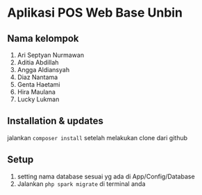 # Aplikasi POS Web Base Unbin

## Nama kelompok
1. Ari Septyan Nurmawan
2. Aditia Abdillah
3. Angga Aldiansyah
4. Diaz Nantama
5. Genta Haetami
6. Hira Maulana
7. Lucky Lukman

## Installation & updates

jalankan `composer install` setelah melakukan clone dari github

## Setup

1. setting nama database sesuai yg ada di App/Config/Database
2. Jalankan `php spark migrate` di terminal anda
